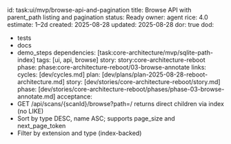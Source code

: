 id: task:ui/mvp/browse-api-and-pagination
title: Browse API with parent_path listing and pagination
status: Ready
owner: agent
rice: 4.0
estimate: 1–2d
created: 2025-08-28
updated: 2025-08-28
dor: true
dod:
  - tests
  - docs
  - demo_steps
dependencies: [task:core-architecture/mvp/sqlite-path-index]
tags: [ui, api, browse]
story: story:core-architecture-reboot
phase: phase:core-architecture-reboot/03-browse-annotate
links:
  cycles: [dev/cycles.md]
  plan: [dev/plans/plan-2025-08-28-reboot-architecture.md]
  story: [dev/stories/core-architecture-reboot/story.md]
  phase: [dev/stories/core-architecture-reboot/phases/phase-03-browse-annotate.md]
acceptance:
  - GET /api/scans/{scanId}/browse?path=/ returns direct children via index (no LIKE)
  - Sort by type DESC, name ASC; supports page_size and next_page_token
  - Filter by extension and type (index-backed)
